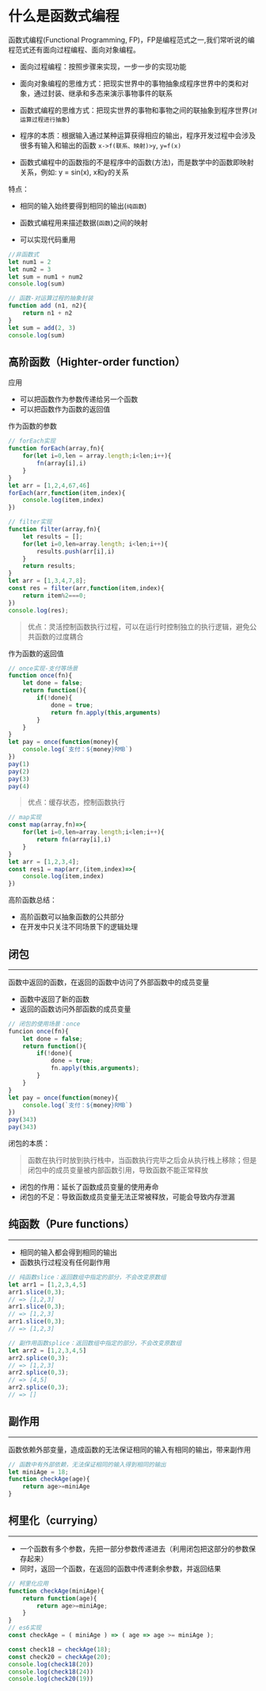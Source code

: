 # 什么是函数式编程

函数式编程(Functional Programming, FP)，FP是编程范式之一,我们常听说的编程范式还有面向过程编程、面向对象编程。

- 面向过程编程：按照步骤来实现，一步一步的实现功能

- 面向对象编程的思维方式：把现实世界中的事物抽象成程序世界中的类和对象，通过封装、继承和多态来演示事物事件的联系

- 函数式编程的思维方式：把现实世界的事物和事物之间的联抽象到程序世界(`对运算过程进行抽象`)

- 程序的本质：根据输入通过某种运算获得相应的输出，程序开发过程中会涉及很多有输入和输出的函数 `x->f(联系、映射)>y`, `y=f(x)`

- 函数式编程中的函数指的不是程序中的函数(方法)，而是数学中的函数即映射关系，例如: y = sin(x), x和y的关系

特点：
- 相同的输入始终要得到相同的输出(`纯函数`)

- 函数式编程用来描述数据(`函数`)之间的映射
  
- 可以实现代码重用

```js
//非函数式
let num1 = 2
let num2 = 3
let sum = num1 + num2
console.log(sum)

// 函数-对运算过程的抽象封装
function add (n1, n2){
    return n1 + n2
}
let sum = add(2, 3)
console.log(sum)
```




## 高阶函数（Highter-order function）
应用
- 可以把函数作为参数传递给另一个函数
- 可以把函数作为函数的返回值

作为函数的参数
```js
// forEach实现
function forEach(array,fn){
    for(let i=0,len = array.length;i<len;i++){
        fn(array[i],i)
    }
}
let arr = [1,2,4,67,46]
forEach(arr,function(item,index){
    console.log(item,index)
})

// filter实现
function filter(array,fn){
    let results = [];
    for(let i=0,len=array.length; i<len;i++){
        results.push(arr[i],i)
    }
    return results;
}
let arr = [1,3,4,7,8];
const res = filter(arr,function(item,index){
    return item%2===0;
})
console.log(res);
```
> 优点：灵活控制函数执行过程，可以在运行时控制独立的执行逻辑，避免公共函数的过度耦合

作为函数的返回值
```js
// once实现-支付等场景
function once(fn){
    let done = false;
    return function(){
        if(!done){
            done = true;
            return fn.apply(this,arguments)
        }
    }
}
let pay = once(function(money){
    console.log(`支付：${money}RMB`)
})
pay(1)
pay(2)
pay(3)
pay(4)
```
> 优点：缓存状态，控制函数执行

```js
// map实现
const map(array,fn)=>{
    for(let i=0,len=array.length;i<len;i++){
        return fn(array[i],i)
    }
}
let arr = [1,2,3,4];
const res1 = map(arr,(item,index)=>{
    console.log(item,index)
})
```
高阶函数总结：
- 高阶函数可以抽象函数的公共部分
- 在开发中只关注不同场景下的逻辑处理






## 闭包
---
函数中返回的函数，在返回的函数中访问了外部函数中的成员变量
- 函数中返回了新的函数
- 返回的函数访问外部函数的成员变量

```js
// 闭包的使用场景：once
funcion once(fn){
    let done = false;
    return function(){
        if(!done){
            done = true;
            fn.apply(this,arguments);
        }
    }
}
let pay = once(function(money){
    console.log(`支付：${money}RMB`)
})
pay(343)
pay(343)
```
闭包的本质：
> 函数在执行时放到执行栈中，当函数执行完毕之后会从执行栈上移除；但是闭包中的成员变量被内部函数引用，导致函数不能正常释放

- 闭包的作用：延长了函数成员变量的使用寿命
- 闭包的不足：导致函数成员变量无法正常被释放，可能会导致内存泄漏




## 纯函数（Pure functions）
---
- 相同的输入都会得到相同的输出
- 函数执行过程没有任何副作用


```js
// 纯函数slice：返回数组中指定的部分，不会改变原数组
let arr1 = [1,2,3,4,5]
arr1.slice(0,3);
// => [1,2,3]
arr1.slice(0,3);
// => [1,2,3]
arr1.slice(0,3);
// => [1,2,3]

// 副作用函数splice：返回数组中指定的部分，不会改变原数组
let arr2 = [1,2,3,4,5]
arr2.splice(0,3);
// => [1,2,3]
arr2.splice(0,3);
// => [4,5]
arr2.splice(0,3);
// => []
```



## 副作用
---
函数依赖外部变量，造成函数的无法保证相同的输入有相同的输出，带来副作用
```js
// 函数中有外部依赖，无法保证相同的输入得到相同的输出
let miniAge = 18;
function checkAge(age){
    return age>=miniAge
}
```



## 柯里化（currying）
---
- 一个函数有多个参数，先把一部分参数传递进去（利用闭包把这部分的参数保存起来）
- 同时，返回一个函数，在返回的函数中传递剩余参数，并返回结果

```js
// 柯里化应用
function checkAge(miniAge){
    return function(age){
        return age>=miniAge;
    }
}
// es6实现
const checkAge = ( miniAge ) => ( age => age >= miniAge );

const check18 = checkAge(18);
const check20 = checkAge(20);
console.log(check18(20))
console.log(check18(24))
console.log(check20(19))
```